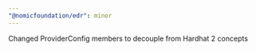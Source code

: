 ```yaml
---
"@nomicfoundation/edr": minor
---
```


Changed ProviderConfig members to decouple from Hardhat 2 concepts
